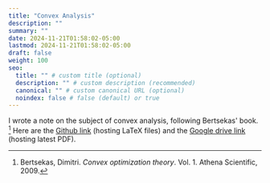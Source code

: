 ```yaml
---
title: "Convex Analysis"
description: ""
summary: ""
date: 2024-11-21T01:58:02-05:00
lastmod: 2024-11-21T01:58:02-05:00
draft: false
weight: 100
seo:
  title: "" # custom title (optional)
  description: "" # custom description (recommended)
  canonical: "" # custom canonical URL (optional)
  noindex: false # false (default) or true
---
```


I wrote a note on the subject of convex analysis, following Bertsekas' book. [^1] Here are the [Github link](https://github.com/ZebraAlgebra/convex-analysis-notes) (hosting LaTeX files) and the [Google drive link](https://drive.google.com/drive/folders/1LIo2TSpO3cyZ70t-df9wH7gtsHoRbBNA) (hosting latest PDF).

[^1]: Bertsekas, Dimitri. _Convex optimization theory_. Vol. 1. Athena Scientific, 2009.
